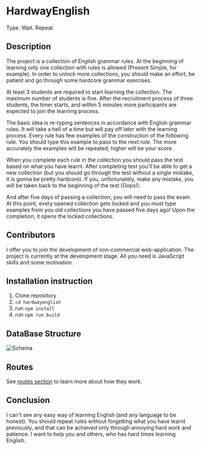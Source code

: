 # HardwayEnglish

Type. Wait. Repeat.

## Description

The project is a collection of English grammar rules. At the beginning of learning only one collection with rules is allowed (Present Simple, for example). In order to unlock more collections, you should make an effort, be patient and go through some hardcore grammar exercises.

At least 3 students are required to start learning the collection. The maximum number of students is five. After the recruitment process of three students, the timer starts, and within 5 minutes more participants are expected to join the learning process.

The basic idea is re-typing sentences in accordance with English grammar rules. It will take a hell of a time but will pay off later with the learning process. Every rule has few examples of the construction of the following rule. You should type this example to pass to the next rule. The more accurately the examples will be repeated, higher will be your score.

When you complete each rule in the collection you should pass the test based on what you have learnt. After completing test you'll be able to get a new collection (but you should go through the test without a single mistake, it is gonna be pretty hardcore). If you, unfortunately, make any mistake, you will be taken back to the beginning of the test (Oops!).

And after five days of passing a collection, you will need to pass the exam. At this point, every opened collection gets locked and you must type examples from you old collections you have passed five days ago! Upon the completion, it opens the locked collections.

## Contributors

I offer you to join the development of non-commercial web-application. The project is currently at the development stage. All you need is JavaScript skills and some motivation.

## <a name="installation"></a>Installation instruction

1. Clone repository
2. `cd hardwayenglish`
3. run `npm install`
4. run `npm run build`

## DataBase Structure

![Schema](./readme_fig/db.png)

## Routes

See [routes section](./ROUTES.md) to learn more about how they work.

## Conclusion

I can't see any easy way of learning English (and any language to be honest). You should repeat rules without forgetting what you have learnt previously, and that can be achieved only through annoying hard work and patience. I want to help you and others, who has hard times learning English.
